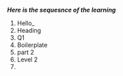 ***Here is the sequesnce of the learning***

1. Hello_
2. Heading
3. Q1
4. Boilerplate
5. part 2
6. Level 2
7. 